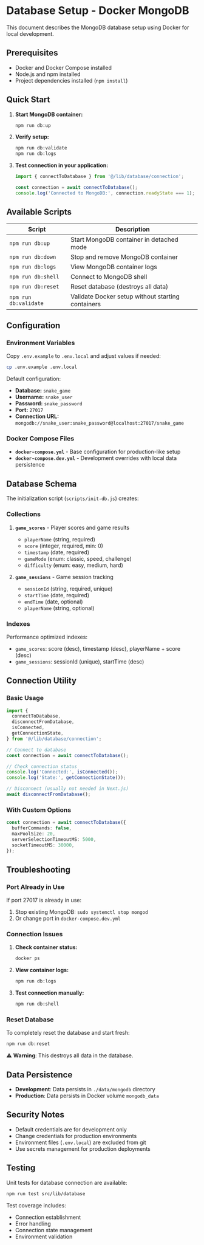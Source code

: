 # Database Setup - Docker MongoDB

This document describes the MongoDB database setup using Docker for local development.

## Prerequisites

- Docker and Docker Compose installed
- Node.js and npm installed
- Project dependencies installed (`npm install`)

## Quick Start

1. **Start MongoDB container:**

   ```bash
   npm run db:up
   ```

2. **Verify setup:**

   ```bash
   npm run db:validate
   npm run db:logs
   ```

3. **Test connection in your application:**

   ```typescript
   import { connectToDatabase } from '@/lib/database/connection';

   const connection = await connectToDatabase();
   console.log('Connected to MongoDB:', connection.readyState === 1);
   ```

## Available Scripts

| Script                | Description                                       |
| --------------------- | ------------------------------------------------- |
| `npm run db:up`       | Start MongoDB container in detached mode          |
| `npm run db:down`     | Stop and remove MongoDB container                 |
| `npm run db:logs`     | View MongoDB container logs                       |
| `npm run db:shell`    | Connect to MongoDB shell                          |
| `npm run db:reset`    | Reset database (destroys all data)                |
| `npm run db:validate` | Validate Docker setup without starting containers |

## Configuration

### Environment Variables

Copy `.env.example` to `.env.local` and adjust values if needed:

```bash
cp .env.example .env.local
```

Default configuration:

- **Database:** `snake_game`
- **Username:** `snake_user`
- **Password:** `snake_password`
- **Port:** `27017`
- **Connection URL:** `mongodb://snake_user:snake_password@localhost:27017/snake_game`

### Docker Compose Files

- **`docker-compose.yml`** - Base configuration for production-like setup
- **`docker-compose.dev.yml`** - Development overrides with local data persistence

## Database Schema

The initialization script (`scripts/init-db.js`) creates:

### Collections

1. **`game_scores`** - Player scores and game results
   - `playerName` (string, required)
   - `score` (integer, required, min: 0)
   - `timestamp` (date, required)
   - `gameMode` (enum: classic, speed, challenge)
   - `difficulty` (enum: easy, medium, hard)

2. **`game_sessions`** - Game session tracking
   - `sessionId` (string, required, unique)
   - `startTime` (date, required)
   - `endTime` (date, optional)
   - `playerName` (string, optional)

### Indexes

Performance optimized indexes:

- `game_scores`: score (desc), timestamp (desc), playerName + score (desc)
- `game_sessions`: sessionId (unique), startTime (desc)

## Connection Utility

### Basic Usage

```typescript
import {
  connectToDatabase,
  disconnectFromDatabase,
  isConnected,
  getConnectionState,
} from '@/lib/database/connection';

// Connect to database
const connection = await connectToDatabase();

// Check connection status
console.log('Connected:', isConnected());
console.log('State:', getConnectionState());

// Disconnect (usually not needed in Next.js)
await disconnectFromDatabase();
```

### With Custom Options

```typescript
const connection = await connectToDatabase({
  bufferCommands: false,
  maxPoolSize: 20,
  serverSelectionTimeoutMS: 5000,
  socketTimeoutMS: 30000,
});
```

## Troubleshooting

### Port Already in Use

If port 27017 is already in use:

1. Stop existing MongoDB: `sudo systemctl stop mongod`
2. Or change port in `docker-compose.dev.yml`

### Connection Issues

1. **Check container status:**

   ```bash
   docker ps
   ```

2. **View container logs:**

   ```bash
   npm run db:logs
   ```

3. **Test connection manually:**
   ```bash
   npm run db:shell
   ```

### Reset Database

To completely reset the database and start fresh:

```bash
npm run db:reset
```

⚠️ **Warning**: This destroys all data in the database.

## Data Persistence

- **Development**: Data persists in `./data/mongodb` directory
- **Production**: Data persists in Docker volume `mongodb_data`

## Security Notes

- Default credentials are for development only
- Change credentials for production environments
- Environment files (`.env.local`) are excluded from git
- Use secrets management for production deployments

## Testing

Unit tests for database connection are available:

```bash
npm run test src/lib/database
```

Test coverage includes:

- Connection establishment
- Error handling
- Connection state management
- Environment validation
